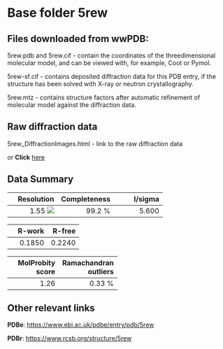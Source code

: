 # Base folder 5rew

## Files downloaded from wwPDB:

5rew.pdb and 5rew.cif - contain the coordinates of the threedimensional molecular model, and can be viewed with, for example, Coot or Pymol.

5rew-sf.cif - contains deposited diffraction data for this PDB entry, if the structure has been solved with X-ray or neutron crystallography.

5rew.mtz - contains structure factors after automatic refinement of molecular model against the diffraction data.

## Raw diffraction data

5rew_DiffractionImages.html - link to the raw diffraction data 

or **Click** [here](https://zenodo.org/record/3731006) 

## Data Summary
|   | Resolution | Completeness| I/sigma |
|---|-------------:|----------------:|--------------:|
|   |1.55 ![](https://github.com/thorn-lab/coronavirus_structural_task_force/blob/master/outreach/ang.svg)|99.2  %|<img width=50/>5.600|

|   | **R-work**| **R-free**   
|---|-------------:|----------------:|           
||0.1850|0.2240|

|   |**MolProbity<br>score**| **Ramachandran<br>outliers** 
|---|-------------:|----------------:|
||1.26|0.33 %|

## Other relevant links 
**PDBe**:  https://www.ebi.ac.uk/pdbe/entry/pdb/5rew
 
**PDBr**: https://www.rcsb.org/structure/5rew 

